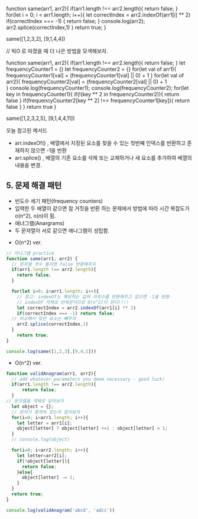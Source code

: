 function same(arr1, arr2){
    if(arr1.length !== arr2.length){
        return false;
    }
    for(let i = 0; i < arr1.length; i++){
        let correctIndex = arr2.indexOf(arr1[i] ** 2)
        if(correctIndex === -1) {
            return false;
        }
        console.log(arr2);
        arr2.splice(correctIndex,1)
    }
    return true;
}

same([1,2,3,2], [9,1,4,4])

// 빅O 로 따졌을 때 더 나은 방법을 모색해보자.

function same(arr1, arr2){
    if(arr1.length !== arr2.length){
        return false;
    }
    let frequencyCounter1 = {}
    let frequencyCounter2 = {}
    for(let val of arr1){
        frequencyCounter1[val] = (frequencyCounter1[val] || 0) + 1
    }
    for(let val of arr2){
        frequencyCounter2[val] = (frequencyCounter2[val] || 0) + 1        
    }
    console.log(frequencyCounter1);
    console.log(frequencyCounter2);
    for(let key in frequencyCounter1){
        if(!(key ** 2 in frequencyCounter2)){
            return false
        }
        if(frequencyCounter2[key ** 2] !== frequencyCounter1[key]){
            return false
        }
    }
    return true
}

same([1,2,3,2,5], [9,1,4,4,11])

오늘 참고된 메서드
- arr.indexOf() , 배열에서 지정된 요소를 찾을 수 있는 첫번째 인덱스를 반환하고 존재하지 않으면 -1을 반환
- arr.splice() , 배열의 기존 요소를 삭제 또는 교체하거나 새 요소를 추가하여 배열의 내용을 변경.

## 5. 문제 해결 패턴

- 빈도수 세기 패턴(frequency counters)
- 입력한 두 배열이 같으면 참 거짓을 반환 하는 문제에서 방법에 따라 시간 복잡도가 o(n^2), o(n)이 됨.
- 애너그램(Anargrams)
- 두 문자열이 서로 같으면 애나그램이 성립함.

* O(n^2) ver.

```jsx
// 아나그램 practice
function same(arr1, arr2) {
  // 문자열 갯수 틀리면 false 반환해주자
  if(arr1.length !== arr2.length){
    return false;
  }

  for(let i=0; i<arr1.length; i++){
    // 참고: indexOf는 해당하는 값의 자릿수를 반환해주고 없으면 -1을 반환
    // indexOf 자체로 반복문이므로 O(n^2)이 된다!!!!
    let correctIndex = arr2.indexOf(arr1[i] ** 2)
    if(correctIndex === -1) return false;
  // 비교해서 맞은 요소는 빼주자
    arr2.splice(correctIndex,1) 
  }
    return true;    
}

console.log(same([1,2,3],[9,4,1]))
```

* O(n^2) ver. 

```jsx
function validAnagram(arr1, arr2){
  // add whatever parameters you deem necessary - good luck!
  if(arr1.length !== arr2.length){
      return false;
  }
// 문자열을 객체로 담아보자
  let object = {};
  // 문자가 몇개씩 있는지 알아보자
  for(i=0; i<arr1.length; i++){
    let letter = arr1[i];
    object[letter] ? object[letter] +=1 : object[letter] = 1;
  }
  // console.log(object)

  for(i=0; i<arr2.length; i++){
    let letter=arr2[i];
    if(!object[letter]){
      return false;
    }else{
      object[letter] -= 1;
    } 
  }
  return true;
}

console.log(validAnagram('abcd', 'adcc'))
```